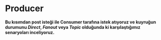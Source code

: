 # Producer 

<b> Bu kısımdan post isteği ile Consumer tarafına istek atıyoruz ve kuyruğun durumunu <i>Direct</i>, <i>Fanout</i> veya <i>Topic</i> olduğunda ki karşılaştığımız senaryoları inceliyoruz.</b>